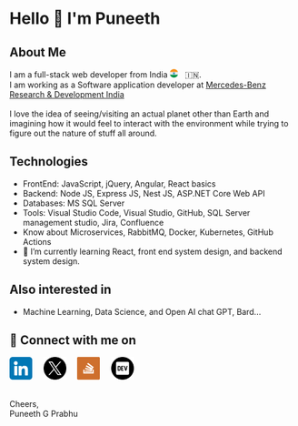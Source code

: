 # Hello :wave: I'm Puneeth 

## About Me
I am a full-stack web developer from India [<img alt="Puneeth | India" width="15px" src="images/india.png"/>]()  &nbsp; 🇮🇳. 
<br/>I am working as a Software application developer at [Mercedes-Benz Research & Development India](https://www.mbrdi.co.in/#/)
<br/><br/>
I love the idea of seeing/visiting an actual planet other than Earth and imagining how it would feel to interact with the environment while trying to figure out the nature of stuff all around.

## Technologies

* FrontEnd: JavaScript, jQuery, Angular, React basics
* Backend: Node JS, Express JS, Nest JS, ASP.NET Core Web API
* Databases: MS SQL Server
* Tools: Visual Studio Code, Visual Studio, GitHub, SQL Server management studio, Jira, Confluence
* Know about Microservices, RabbitMQ, Docker, Kubernetes, GitHub Actions
* 🌱 I’m currently learning React, front end system design, and backend system design.

## Also interested in
* Machine Learning, Data Science, and Open AI chat GPT, Bard...

## 🤝 Connect with me on
[<img alt="Puneeth | Linkedin" width="40px" src="images/linkedin.png"/>](https://www.linkedin.com/in/puneeth-g-prabhu-610071228/)  &nbsp;   &nbsp;
[<img alt="Puneeth | X" width="40px" src="images/twitter.png"/>](https://twitter.com/PuneethGPrabhu1)  &nbsp;   &nbsp;
[<img alt="Puneeth | StackOverflow" width="40px" src="images/stackoverflow.png"/>](https://stackoverflow.com/users/10069953/puneeth-g-prabhu)  &nbsp;  &nbsp;
[<img alt="Puneeth | Dev" width="40px" src="images/dev.png"/>](https://dev.to/puneethprabhu)  &nbsp;   &nbsp;

<br/>
Cheers,<br/>
Puneeth G Prabhu

